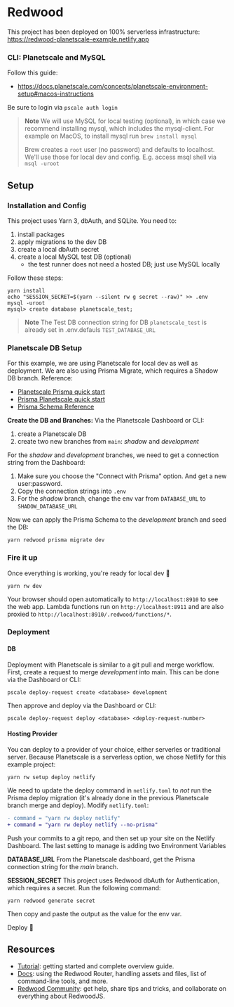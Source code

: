 # Redwood

This project has been deployed on 100% serverless infrastructure:
https://redwood-planetscale-example.netlify.app
### CLI: Planetscale and MySQL
Follow this guide:
- https://docs.planetscale.com/concepts/planetscale-environment-setup#macos-instructions

Be sure to login via `pscale auth login`

> **Note**
> We will use MySQL for local testing (optional), in which case we recommend installing mysql, which includes the mysql-client. For example on MacOS, to install mysql run `brew install mysql`
>
> Brew creates a `root` user (no password) and defaults to localhost. We'll use those for local dev and config. E.g. access msql shell via `msql -uroot`
## Setup
### Installation and Config
This project uses Yarn 3, dbAuth, and SQLite. You need to:
1. install packages
2. apply migrations to the dev DB
3. create a local dbAuth secret
4. create a local MySQL test DB (optional)
    - the test runner does not need a hosted DB; just use MySQL locally


Follow these steps:

```terminal
yarn install
echo "SESSION_SECRET=$(yarn --silent rw g secret --raw)" >> .env
mysql -uroot
mysql> create database planetscale_test;
```

>  **Note**
> The Test DB connection string for DB `planetscale_test` is already set in .env.defauls `TEST_DATABASE_URL`

### Planetscale DB Setup
For this example, we are using Planetscale for local dev as well as deployment. We are also using Prisma Migrate, which requires a Shadow DB branch. Reference:
- [Planetscale Prisma quick start](https://docs.planetscale.com/tutorials/automatic-prisma-migrations#quick-introduction-to-prisma's-db-push)
- [Prisma Planetscale quick start](https://www.prisma.io/docs/guides/database/using-prisma-with-planetscale)
- [Prisma Schema Reference](https://www.prisma.io/docs/reference/api-reference/prisma-schema-reference)

**Create the DB and Branches:**
Via the Planetscale Dashboard or CLI:
1. create a Planetscale DB
2. create two new branches from `main`: *shadow* and *development*

For the *shadow* and *development* branches, we need to get a connection string from the Dashboard:
1. Make sure you choose the "Connect with Prisma" option. And get a new user:password.
2. Copy the connection strings into `.env`
3. For the *shadow* branch, change the env var from `DATABASE_URL` to `SHADOW_DATABASE_URL`

Now we can apply the Prisma Schema to the *development* branch and seed the DB:
```terminal
yarn redwood prisma migrate dev
```

### Fire it up
Once everything is working, you're ready for local dev 🚀

```terminal
yarn rw dev
```

Your browser should open automatically to `http://localhost:8910` to see the web app. Lambda functions run on `http://localhost:8911` and are also proxied to `http://localhost:8910/.redwood/functions/*`.

### Deployment

#### DB
Deployment with Planetscale is similar to a git pull and merge workflow. First, create a request to merge *development* into main. This can be done via the Dashboard or CLI:
```
pscale deploy-request create <database> development
```

Then approve and deploy via the Dashboard or CLI:
```
pscale deploy-request deploy <database> <deploy-request-number>
```

#### Hosting Provider
You can deploy to a provider of your choice, either serverles or traditional server. Because Planetscale is a serverless option, we chose Netlify for this example project:
```
yarn rw setup deploy netlify
```

We need to update the deploy command in `netlify.toml` to *not* run the Prisma deploy migration (it's already done in the previous Planetscale branch merge and deploy). Modify `netlify.toml`:
```diff
- command = "yarn rw deploy netlify"
+ command = "yarn rw deploy netlify --no-prisma"
```

Push your commits to a git repo, and then set up your site on the Netlify Dashboard. The last setting to manage is adding two Environment Variables

**DATABASE_URL**
From the Planetscale dashboard, get the Prisma connection string for the *main* branch.

**SESSION_SECRET**
This project uses Redwood dbAuth for Authentication, which requires a secret. Run the following command:
```
yarn redwood generate secret
```

Then copy and paste the output as the value for the env var.

Deploy 🚀

## Resources
- [Tutorial](https://redwoodjs.com/tutorial/welcome-to-redwood): getting started and complete overview guide.
- [Docs](https://redwoodjs.com/docs/introduction): using the Redwood Router, handling assets and files, list of command-line tools, and more.
- [Redwood Community](https://community.redwoodjs.com): get help, share tips and tricks, and collaborate on everything about RedwoodJS.



